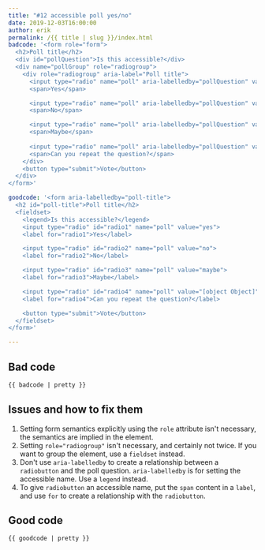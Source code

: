 ```yaml
---
title: "#12 accessible poll yes/no"
date: 2019-12-03T16:00:00
author: erik
permalink: /{{ title | slug }}/index.html
badcode: '<form role="form">
  <h2>Poll title</h2>
  <div id="pollQuestion">Is this accessible?</div>
  <div name="pollGroup" role="radiogroup">
    <div role="radiogroup" aria-label="Poll title">
      <input type="radio" name="poll" aria-labelledby="pollQuestion" value="[object Object]">
      <span>Yes</span>     

      <input type="radio" name="poll" aria-labelledby="pollQuestion" value="[object Object]">
      <span>No</span>   

      <input type="radio" name="poll" aria-labelledby="pollQuestion" value="[object Object]">
      <span>Maybe</span>
      
      <input type="radio" name="poll" aria-labelledby="pollQuestion" value="[object Object]">
      <span>Can you repeat the question?</span>      
    </div>
    <button type="submit">Vote</button>
  </div>
</form>'

goodcode: '<form aria-labelledby="poll-title">
  <h2 id="poll-title">Poll title</h2>
  <fieldset>
    <legend>Is this accessible?</legend>      
    <input type="radio" id="radio1" name="poll" value="yes">
    <label for="radio1">Yes</label>

    <input type="radio" id="radio2" name="poll" value="no">
    <label for="radio2">No</label>

    <input type="radio" id="radio3" name="poll" value="maybe">
    <label for="radio3">Maybe</label>

    <input type="radio" id="radio4" name="poll" value="[object Object]">
    <label for="radio4">Can you repeat the question?</label>  

    <button type="submit">Vote</button>
  </fieldset>
</form>'

---
```


<div class="section bad">

## Bad code

```html
{{ badcode | pretty }}
```
</div>

<div class="section">

## Issues and how to fix them

1. Setting form semantics explicitly using the `role` attribute isn't necessary, the semantics are implied in the element.
1. Setting `role="radiogroup"` isn't necessary, and certainly not twice. If you want to group the element, use a `fieldset` instead.
1. Don't use `aria-labelledby` to create a relationship between a `radiobutton` and the poll question. `aria-labelledby` is for setting the accessible name. Use a `legend` instead.
1. To give `radiobutton` an accessible name, put the `span` content in a `label`, and use `for` to create a relationship with the `radiobutton`.

</div>

<div class="section">

## Good code

```html
{{ goodcode | pretty }}
```
</div>


